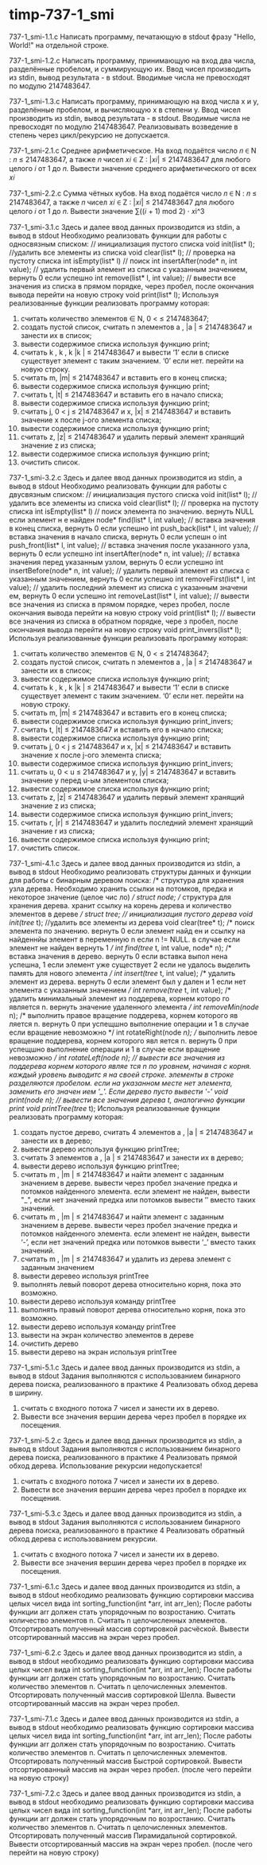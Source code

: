 # timp-737-1_smi

737-1_smi-1.1.c
Написать программу, печатающую в stdout фразу "Hello, World!" на отдельной строке.

737-1_smi-1.2.c
Написать программу, принимающую на вход два числа, разделённые пробелом, и суммирующую их. 
Ввод чисел производить из stdin, вывод результата - в stdout. Вводимые числа не превосходят по модулю 2147483647.

737-1_smi-1.3.c
Написать программу, принимающую на вход числа x и y, разделённые пробелом, и вычисляющую x в степени y. 
Ввод чисел производить из stdin, вывод результата - в stdout. Вводимые числа не превосходят по модулю 2147483647. 
Реализовывать возведение в степень через цикл/рекурсию не допускается.

737-1_smi-2.1.c
Среднее арифметическое. На вход подаётся число 𝑛 ∈
N : 𝑛 ≤ 2147483647, а также 𝑛 чисел 𝑥𝑖 ∈ Z : |𝑥𝑖| ≤ 2147483647 для любого целого 𝑖 от 1 до 𝑛. 
Вывести значение среднего арифметического от всех 𝑥𝑖

737-1_smi-2.2.c
Сумма чётных кубов. На вход подаётся число 𝑛 ∈ N :
𝑛 ≤ 2147483647, а также 𝑛 чисел 𝑥𝑖 ∈ Z : |𝑥𝑖| ≤ 2147483647 для любого целого 𝑖 от 1 до 𝑛. 
Вывести значение ∑︁((𝑖 + 1) mod 2) · 𝑥i^3

737-1_smi-3.1.c
Здесь и далее ввод данных производится из stdin, а вывод в stdout
Необходимо реализовать функции для работы с односвязным
списком:
// инициализация пустого списка
void init(list* l);
//удалить все элементы из списка
void clear(list* l);
// проверка на пустоту списка
int isEmpty(list* l)
// поиск 
int insertAfter(node* n, int value);
// удалить первый элемент из списка с указанным значением,
вернуть 0 если успешно
int remove(list* l, int value);
// вывести все значения из списка в прямом порядке, через
пробел, после окончания вывода перейти на новую строку
void print(list* l);
Используя реализованные функции реализовать программу которая:
1. считать количество элементов  ∈ N, 0 < ≤ 2147483647;
2. создать пустой список, считать n элементов a , |a | ≤
2147483647 и занести их в список;
3. вывести содержимое списка используя функцию print;
4. считать k , k , k |k | ≤ 2147483647 и вывести ‘1’ если в
списке существует элемент с таким значением. ‘0’ если нет.
перейти на новую строку.
5. считать m, |m| ≤ 2147483647 и вставить его в конец списка;
6. вывести содержимое списка используя функцию print;
7. считать t, |t| ≤ 2147483647 и вставить его в начало списка;
8. вывести содержимое списка используя функцию print;
9. считать j, 0 < j ≤ 2147483647 и x, |x| ≤ 2147483647 и вставить
значение x после j-ого элемента списка;
10. вывести содержимое списка используя функцию print;
11. считать z, |z| ≤ 2147483647 и удалить первый элемент
хранящий значение z из списка;
12. вывести содержимое списка используя функцию print;
13. очистить список.

737-1_smi-3.2.c
Здесь и далее ввод данных производится из stdin, а вывод в stdout
Необходимо реализовать функции для работы с двусвязным
списком:
// инициализация пустого списка
void init(list* l);
//удалить все элементы из списка
void clear(list* l);
// проверка на пустоту списка
int isEmpty(list* l)
// поиск элемента по значению. вернуть NULL если элемент н
е найден
node* find(list* l, int value);
// вставка значения в конец списка, вернуть 0 если успешно
int push_back(list* l, int value);
// вставка значения в начало списка, вернуть 0 если успешн
о
int push_front(list* l, int value);
// вставка значения после указанного узла, вернуть 0 если
успешно
int insertAfter(node* n, int value);
// вставка значения перед указанным узлом, вернуть 0 если
успешно
int insertBefore(node* n, int value);
// удалить первый элемент из списка с указанным значением,
вернуть 0 если успешно
int removeFirst(list* l, int value);
// удалить последний элемент из списка с указанным значени
ем, вернуть 0 если успешно
int removeLast(list* l, int value);
// вывести все значения из списка в прямом порядке, через
пробел, после окончания вывода перейти на новую строку
void print(list* l);
// вывести все значения из списка в обратном порядке, чере
з пробел, после окончания вывода перейти на новую строку
void print_invers(list* l);
Используя реализованные функции реализовать программу которая:
1. считать количество элементов  ∈ N, 0 < ≤ 2147483647;
2. создать пустой список, считать n элементов a , |a | ≤
2147483647 и занести их в список;
3. вывести содержимое списка используя функцию print;
4. считать k , k , k |k | ≤ 2147483647 и вывести ‘1’ если в
списке существует элемент с таким значением. ‘0’ если нет.
перейти на новую строку.
5. считать m, |m| ≤ 2147483647 и вставить его в конец списка;
6. вывести содержимое списка используя функцию print_invers;
7. считать t, |t| ≤ 2147483647 и вставить его в начало списка;
8. вывести содержимое списка используя функцию print;
9. считать j, 0 < j ≤ 2147483647 и x, |x| ≤ 2147483647 и вставить
значение x после j-ого элемента списка;
10. вывести содержимое списка используя функцию print_invers;
11. считать u, 0 < u ≤ 2147483647 и y, |y| ≤ 2147483647 и
вставить значение y перед u-ым элементом списка;
12. вывести содержимое списка используя функцию print;
13. считать z, |z| ≤ 2147483647 и удалить первый элемент
хранящий значение z из списка;
14. вывести содержимое списка используя функцию print_invers;
15. считать r, |r| ≤ 2147483647 и удалить последний элемент
хранящий значение r из списка;
16. вывести содержимое списка используя функцию print;
17. очистить список.

737-1_smi-4.1.c
Здесь и далее ввод данных производится из stdin, а вывод в stdout
Необходимо реализовать структуры данных и функции для работы с
бинарным деревом поиска:
/* структура для хранения узла дерева. Необходимо хранить
ссылки на потомков, предка и некоторое значение (целое чис
ло) */
struct node;
/* структура для хранения дерева. хранит ссылку на корень
дерева и количество элементов в дереве */
struct tree;
// инициализация пустого дерева
void init(tree* t);
//удалить все элементы из дерева
void clear(tree* t);
/* поиск элемента по значению. вернуть 0 если элемент найд
ен и ссылку на найденнйы элемент в переменную n если n !=
NULL. в случае если элемент не найден вернуть 1
*/
int find(tree* t, int value, node* n);
/* вставка значения в дерево. вернуть 0 если вставка выпол
нена успешна,
1 если элемент уже существует
2 если не удалось выделить память для нового элемента
*/
int insert(tree* t, int value);
/* удалить элемент из дерева. вернуть 0 если элемент был у
дален и 1 если нет элемента с указанным значением */
int remove(tree* t, int value);
/* удалить минимальный элемент из поддерева, корнем которо
го является n. вернуть значение удаленного элемента */
int removeMin(node* n);
/* выполнить правое вращение поддерева, корнем которого яв
ляется n. вернуть 0 при успещшно выполнение операции и 1 в
случае если вращение невозможно */
int rotateRight(node *n);
/* выполнить левое вращение поддерева, корнем которого явл
яется n. вернуть 0 при успещшно выполнение операции и 1 в
случае если вращение невозможно */
int rotateLeft(node *n);
// вывести все значения из поддерева корнем которого являе
тся n по уровнем, начиная с корня. каждый уровень выводитс
я на своей строке. элементы в строке разделяются пробелом.
если на указанном месте нет элемента, заменить его значен
ием '_'. Если дерево пусто вывести '-'
void print(node* n);
// вывести все значения дерева t, аналогично функции print
void printTree(tree* t);
Используя реализованные функции реализовать программу которая:
1. создать пустое дерево, считать 4 элементов a , |a | ≤
2147483647 и занести их в дерево;
2. вывести дерево используя функцию printTree;
3. считать 3 элементов a , |a | ≤ 2147483647 и занести их в
дерево;
4. вывести дерево используя функцию printTree;
5. считать m , |m | ≤ 2147483647 и найти элемент с заданным
значением в дереве. вывести через пробел значение предка
и потомков найденного элемента. если элемент не найден,
вывести "_", если нет значений предка или потомков вывести
’’ вместо таких значений.
6. считать m , |m | ≤ 2147483647 и найти элемент с заданным
значением в дереве. вывести через пробел значение предка
и потомков найденного элемента. если элемент не найден,
вывести ‘-’, если нет значений предка или потомков вывести
‘_’ вместо таких значений.
7. считать m , |m | ≤ 2147483647 и удалить из дерева элемент с
заданным значением
8. вывести деревео используя printTree
9. выполнять левый поворот дерева относительно корня, пока
это возможно.
10. вывести дерево используя команду printTree
11. выполнять правый поворот дерева относительно корня, пока
это возможно.
12. вывести дерево используя команду printTree
13. вывести на экран количество элементов в дереве
14. очистить дерево
15. вывести дерево на экран используя printTree

737-1_smi-5.1.c
Здесь и далее ввод данных производится из stdin, а вывод в stdout
Задания выполняются с использованием бинарного дерева поиска,
реализованного в практике 4
Реализовать обход дерева в ширину.
1. считать с входного потока 7 чисел и занести их в дерево.
2. Вывести все значения вершин дерева через пробел в порядке
их посещения.

737-1_smi-5.2.c
Здесь и далее ввод данных производится из stdin, а вывод в stdout
Задания выполняются с использованием бинарного дерева поиска,
реализованного в практике 4
Реализовать прямой обход дерева. Использование рекурсии
недопускается!
1. считать с входного потока 7 чисел и занести их в дерево.
2. Вывести все значения вершин дерева через пробел в порядке
их посещения.

737-1_smi-5.3.c
Здесь и далее ввод данных производится из stdin, а вывод в stdout
Задания выполняются с использованием бинарного дерева поиска,
реализованного в практике 4
Реализовать обратный обход дерева с использованием рекурсии.
1. считать с входного потока 7 чисел и занести их в дерево.
2. Вывести все значения вершин дерева через пробел в порядке
их посещения.

737-1_smi-6.1.c
Здесь и далее ввод данных производится из stdin, а вывод в stdout
необходимо реализовать
функцию сортировки массива целых чисел вида
int sorting_function(int *arr, int arr_len);
После работы функции arr должен стать упорядочным по
возростанию. 
Считать количество элементов n.
Считать n целочисленных элементов.
Отсортировать полученный массив сортировкой расчёской.
Вывести отсортированный массив на экран через пробел.

737-1_smi-6.2.c
Здесь и далее ввод данных производится из stdin, а вывод в stdout
необходимо реализовать
функцию сортировки массива целых чисел вида
int sorting_function(int *arr, int arr_len);
После работы функции arr должен стать упорядочным по
возростанию.
Считать количество элементов n.
Считать n целочисленных элементов.
Отсортировать полученный массив сортировкой Шелла.
Вывести отсортированный массив на экран через пробел.

737-1_smi-7.1.c
Здесь и далее ввод данных производится из stdin, а вывод в stdout
необходимо реализовать
функцию сортировки массива целых чисел вида
int sorting_function(int *arr, int arr_len);
После работы функции arr должен стать упорядочным по
возростанию. 
Считать количество элементов n.
Считать n целочисленных элементов.
Отсортировать полученный массив Быстрой сортировкой.
Вывести отсортированный массив на экран через пробел. (после
чего перейти на новую строку)

737-1_smi-7.2.c
Здесь и далее ввод данных производится из stdin, а вывод в stdout
необходимо реализовать
функцию сортировки массива целых чисел вида
int sorting_function(int *arr, int arr_len);
После работы функции arr должен стать упорядочным по
возростанию. 
Считать количество элементов n.
Считать n целочисленных элементов.
Отсортировать полученный массив Пирамидальной сортировкой.
Вывести отсортированный массив на экран через пробел. (после
чего перейти на новую строку)

